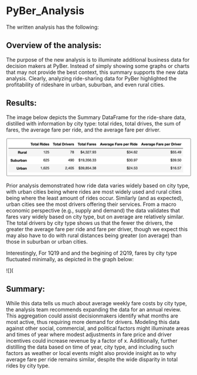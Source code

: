 # PyBer_Analysis
The written analysis has the following:

## Overview of the analysis:
The purpose of the new analysis is to illuminate additional business data for decision makers at PyBer. Instead of simply showing some graphs or charts that may not provide the best context, this summary supports the new data analysis. Clearly, analyzing ride-sharing data for PyBer highlighted the profitability of rideshare in urban, suburban, and even rural cities. 

## Results:
The image below depicts the Summary DataFrame for the ride-share data, distilled with information by city type: total rides, total drives, the sum of fares, the average fare per ride, and the average fare per driver.

![](https://github.com/scottemac00/PyBer_Analysis/blob/580d013dfd9a17fd4fccfe7691ecd617cc6e399f/Analysis/Summary_DataFrame.png)

Prior analysis demonstrated how ride data varies widely based on city type, with urban cities being where rides are most widely used and rural cities being where the least amount of rides occur. Similarly (and as expected), urban cities see the most drivers offering their services. From a macro economic perspective (e.g., supply and demand) the data validates that fares vary widely based on city type, but on average are relatively similar. The total drivers by city type shows us that the fewer the drivers, the greater the average fare per ride and fare per driver, though we expect this may also have to do with rural distances being greater (on average) than those in suburban or urban cities.

Interestingly, For 1Q19 and and the begining of 2Q19, fares by city type fluctuated minimally, as depicted in the graph below:

![](




## Summary:
While this data tells us much about average weekly fare costs by city type, the analysis team recommends expanding the data for an annual review. This aggregation could assist decisionmakers identify what months are most active, thus requiring more demand for drivers. Modeling this data against other social, commercial, and political factors might illuminate areas and times of year where modest adjustments in fare price and driver incentives could increase revenue by a factor of x. Additionally, further distilling the data based on time of year, city type, and including such factors as weather or local events might also provide insight as to why average fare per ride remains similar, despite the wide disparity in total rides by city type.
